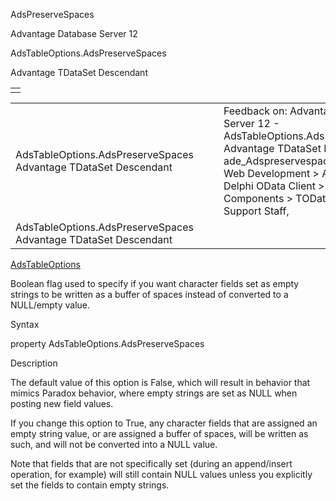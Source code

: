 AdsPreserveSpaces




Advantage Database Server 12  

AdsTableOptions.AdsPreserveSpaces

Advantage TDataSet Descendant

|  |
| --- |
|  |

|  |  |  |  |  |
| --- | --- | --- | --- | --- |
| AdsTableOptions.AdsPreserveSpaces  Advantage TDataSet Descendant |  |  | Feedback on: Advantage Database Server 12 - AdsTableOptions.AdsPreserveSpaces Advantage TDataSet Descendant ade\_Adspreservespaces Advantage Web Development > Advantage Delphi OData Client > Delphi OData Components > TODataSet / Dear Support Staff, |  |
| AdsTableOptions.AdsPreserveSpaces  Advantage TDataSet Descendant |  |  |  |  |

[AdsTableOptions](ade_adstableoptions.htm)

Boolean flag used to specify if you want character fields set as empty strings to be written as a buffer of spaces instead of converted to a NULL/empty value.

Syntax

property AdsTableOptions.AdsPreserveSpaces

Description

The default value of this option is False, which will result in behavior that mimics Paradox behavior, where empty strings are set as NULL when posting new field values.

If you change this option to True, any character fields that are assigned an empty string value, or are assigned a buffer of spaces, will be written as such, and will not be converted into a NULL value.

Note that fields that are not specifically set (during an append/insert operation, for example) will still contain NULL values unless you explicitly set the fields to contain empty strings.